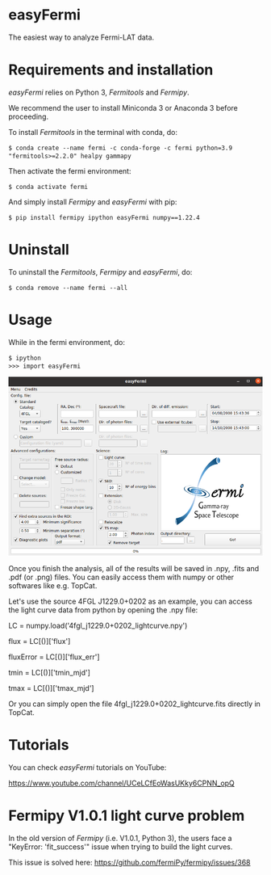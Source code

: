 # easyFermi
The easiest way to analyze Fermi-LAT data.

# Requirements and installation
_easyFermi_ relies on Python 3, _Fermitools_ and _Fermipy_. 

We recommend the user to install Miniconda 3 or Anaconda 3 before proceeding.

To install _Fermitools_ in the terminal with conda, do:

<pre><code>$ conda create --name fermi -c conda-forge -c fermi python=3.9 "fermitools>=2.2.0" healpy gammapy
</code></pre>

Then activate the fermi environment:

<pre><code>$ conda activate fermi
</code></pre>

And simply install _Fermipy_ and _easyFermi_ with pip:

<pre><code>$ pip install fermipy ipython easyFermi numpy==1.22.4
</code></pre>

# Uninstall

To uninstall the _Fermitools_, _Fermipy_ and _easyFermi_, do:

<pre><code>$ conda remove --name fermi --all
</code></pre>

# Usage

While in the fermi environment, do:

<pre><code>$ ipython
>>> import easyFermi
</code></pre>

![easyFermi main window](/code/images/easyFermiWindow.png "EasyFermi main window")

Once you finish the analysis, all of the results will be saved in .npy, .fits and .pdf (or .png) files.
You can easily access them with numpy or other softwares like e.g. TopCat.

Let's use the source 4FGL J1229.0+0202 as an example, you can access the light curve data from python by opening the .npy file: 

LC = numpy.load('4fgl_j1229.0+0202_lightcurve.npy')

flux = LC[()]['flux']

fluxError = LC[()]['flux_err']

tmin = LC[()]['tmin_mjd']

tmax = LC[()]['tmax_mjd']

Or you can simply open the file 4fgl_j1229.0+0202_lightcurve.fits directly in TopCat.

# Tutorials

You can check _easyFermi_ tutorials on YouTube:

https://www.youtube.com/channel/UCeLCfEoWasUKky6CPNN_opQ

# Fermipy V1.0.1 light curve problem

In the old version of _Fermipy_ (i.e. V1.0.1, Python 3), the users face a "KeyError: 'fit_success'" issue when trying to build the light curves. 

This issue is solved here:
https://github.com/fermiPy/fermipy/issues/368
